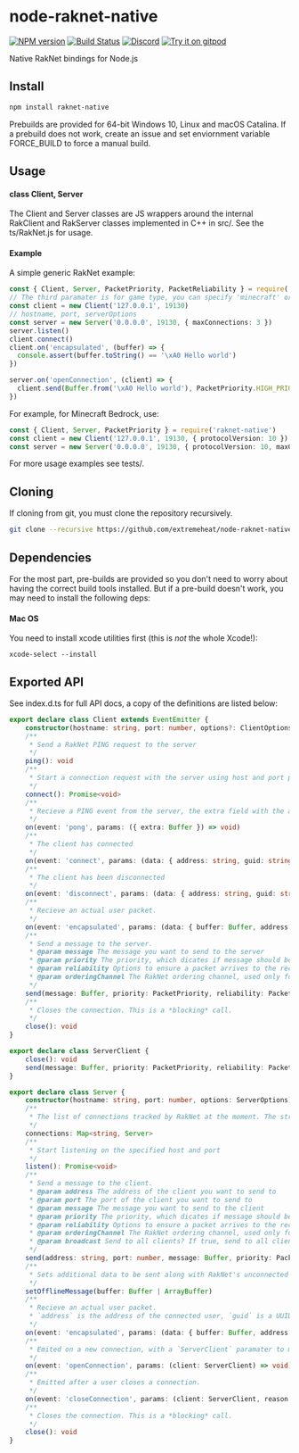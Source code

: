 # node-raknet-native
[![NPM version](https://img.shields.io/npm/v/raknet-native.svg)](http://npmjs.com/package/raknet-native)
[![Build Status](https://github.com/extremeheat/node-raknet-native/workflows/CI/badge.svg)](https://github.com/extremeheat/node-raknet-native/actions)
[![Discord](https://img.shields.io/badge/chat-on%20discord-brightgreen.svg)](https://discord.gg/GsEFRM8)
[![Try it on gitpod](https://img.shields.io/badge/try-on%20gitpod-brightgreen.svg)](https://gitpod.io/#https://github.com/extremeheat/node-raknet-native)


Native RakNet bindings for Node.js

## Install

```sh
npm install raknet-native
```

Prebuilds are provided for 64-bit Windows 10, Linux and macOS Catalina. If a prebuild does not work, create an issue and set enviornment variable FORCE_BUILD to force a manual build.

## Usage

#### class Client, Server

The Client and Server classes are JS wrappers around the internal RakClient and RakServer classes implemented in C++ in src/. See the ts/RakNet.js for usage.

#### Example

A simple generic RakNet example:

```ts
const { Client, Server, PacketPriority, PacketReliability } = require('raknet-native')
// The third paramater is for game type, you can specify 'minecraft' or leave it blank for generic RakNet
const client = new Client('127.0.0.1', 19130)
// hostname, port, serverOptions
const server = new Server('0.0.0.0', 19130, { maxConnections: 3 })
server.listen()
client.connect()
client.on('encapsulated', (buffer) => {
  console.assert(buffer.toString() == '\xA0 Hello world')
})

server.on('openConnection', (client) => {
  client.send(Buffer.from('\xA0 Hello world'), PacketPriority.HIGH_PRIORITY, PacketReliability.UNRELIABLE, 0)
})
```

For example, for Minecraft Bedrock, use:
```ts
const { Client, Server, PacketPriority } = require('raknet-native')
const client = new Client('127.0.0.1', 19130, { protocolVersion: 10 })
const server = new Server('0.0.0.0', 19130, { protocolVersion: 10, maxConnections: 3, message: Buffer.from('MCPE;Steve;2 7;0.11.0;0;20')  })
```

For more usage examples see tests/.

## Cloning
If cloning from git, you must clone the repository recursively. 

```sh
git clone --recursive https://github.com/extremeheat/node-raknet-native.git
```

## Dependencies

For the most part, pre-builds are provided so you don't need to worry about having the correct build tools installed. But if a pre-build doesn't work, you may need to install the following deps:

#### Mac OS

You need to install xcode utilities first (this is *not* the whole Xcode!):

```
xcode-select --install
```


## Exported API
See index.d.ts for full API docs, a copy of the definitions are listed below:

```ts
export declare class Client extends EventEmitter {
    constructor(hostname: string, port: number, options?: ClientOptions)
    /**
     * Send a RakNet PING request to the server
     */
    ping(): void
    /**
     * Start a connection request with the server using host and port passed in constructor
     */
    connect(): Promise<void>
    /**
     * Recieve a PING event from the server, the extra field with the additional pong data
     */
    on(event: 'pong', params: ({ extra: Buffer }) => void)
    /**
     * The client has connected
     */
    on(event: 'connect', params: (data: { address: string, guid: string }) => void)
    /**
     * The client has been disconnected
     */
    on(event: 'disconnect', params: (data: { address: string, guid: string, reason: MessageID }) => void)
    /**
     * Recieve an actual user packet.
     */
    on(event: 'encapsulated', params: (data: { buffer: Buffer, address: string, guid: string }) => void)
    /**
     * Send a message to the server.
     * @param message The message you want to send to the server
     * @param priority The priority, which dicates if message should be sent now or queued
     * @param reliability Options to ensure a packet arrives to the recipient
     * @param orderingChannel The RakNet ordering channel, used only for ReliableOrdered packets
     */
    send(message: Buffer, priority: PacketPriority, reliability: PacketReliability, orderingChannel: number, broadcast?: boolean): number
    /**
     * Closes the connection. This is a *blocking* call.
     */
    close(): void
}

export declare class ServerClient {
    close(): void
    send(message: Buffer, priority: PacketPriority, reliability: PacketReliability, orderingChannel: number, broadcast?: boolean): number
}

export declare class Server {
    constructor(hostname: string, port: number, options: ServerOptions)
    /**
     * The list of connections tracked by RakNet at the moment. The string key is the GUID.
     */
    connections: Map<string, Server>
    /**
     * Start listening on the specified host and port
     */
    listen(): Promise<void>
    /**
     * Send a message to the client.
     * @param address The address of the client you want to send to
     * @param port The port of the client you want to send to
     * @param message The message you want to send to the client
     * @param priority The priority, which dicates if message should be sent now or queued
     * @param reliability Options to ensure a packet arrives to the recipient
     * @param orderingChannel The RakNet ordering channel, used only for ReliableOrdered packets
     * @param broadcast Send to all clients? If true, send to all clients except `address` and `port`.
     */
    send(address: string, port: number, message: Buffer, priority: PacketPriority, reliability: PacketReliability, orderingChannel: number, broadcast?: boolean): number
    /**
     * Sets additional data to be sent along with RakNet's unconnected pong packet
     */
    setOfflineMessage(buffer: Buffer | ArrayBuffer)
    /**
     * Recieve an actual user packet.
     * `address` is the address of the connected user, `guid` is a UUID. You can map this to a `connection` above.
     */
    on(event: 'encapsulated', params: (data: { buffer: Buffer, address: string, guid: string }) => void)
    /**
     * Emited on a new connection, with a `ServerClient` paramater to make it easier to send messages to this user.
     */
    on(event: 'openConnection', params: (client: ServerClient) => void)
    /**
     * Emitted after a user closes a connection.
     */
    on(event: 'closeConnection', params: (client: ServerClient, reason: MessageID) => void)
    /**
     * Closes the connection. This is a *blocking* call.
     */
    close(): void
}
```
